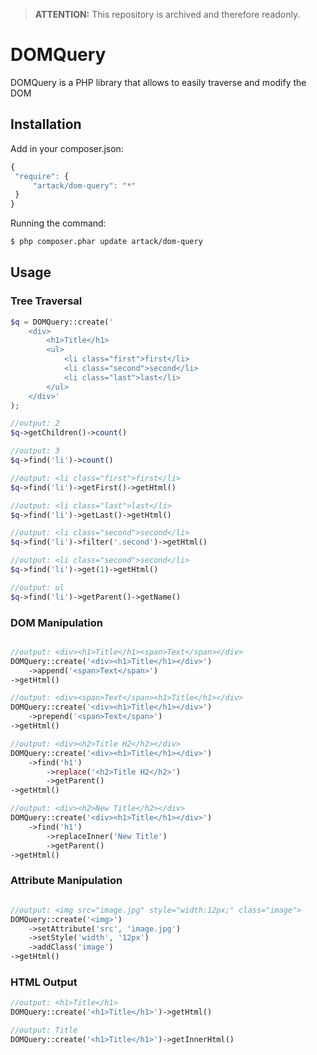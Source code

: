 > **ATTENTION:** This repository is archived and therefore readonly.

DOMQuery
========

DOMQuery is a PHP library that allows to easily traverse and modify the DOM

Installation
------------

Add in your composer.json:

```js
{
 "require": {
     "artack/dom-query": "*"
 }
}
```

Running the command:

``` bash
$ php composer.phar update artack/dom-query
```

Usage
-------
### Tree Traversal
``` php
$q = DOMQuery::create('
    <div>
        <h1>Title</h1>
        <ul>
            <li class="first">first</li>
            <li class="second">second</li>
            <li class="last">last</li>
        </ul>
    </div>'
);

//output: 2
$q->getChildren()->count()

//output: 3
$q->find('li')->count() 

//output: <li class="first">first</li>
$q->find('li')->getFirst()->getHtml()

//output: <li class="last">last</li>
$q->find('li')->getLast()->getHtml()

//output: <li class="second">second</li>
$q->find('li')->filter('.second')->getHtml()

//output: <li class="second">second</li>
$q->find('li')->get(1)->getHtml()

//output: ul
$q->find('li')->getParent()->getName()
```

### DOM Manipulation
``` php

//output: <div><h1>Title</h1><span>Text</span></div>
DOMQuery::create('<div><h1>Title</h1></div>')
    ->append('<span>Text</span>')
->getHtml()

//output: <div><span>Text</span><h1>Title</h1></div>
DOMQuery::create('<div><h1>Title</h1></div>')
    ->prepend('<span>Text</span>')
->getHtml()

//output: <div><h2>Title H2</h2></div>
DOMQuery::create('<div><h1>Title</h1></div>')
    ->find('h1')
        ->replace('<h2>Title H2</h2>')
        ->getParent()
->getHtml()

//output: <div><h2>New Title</h2></div>
DOMQuery::create('<div><h1>Title</h1></div>')
    ->find('h1')
        ->replaceInner('New Title')
        ->getParent()
->getHtml()

```
### Attribute Manipulation
``` php

//output: <img src="image.jpg" style="width:12px;" class="image">
DOMQuery::create('<img>')
    ->setAttribute('src', 'image.jpg')
    ->setStyle('width', '12px')
    ->addClass('image')
->getHtml()
```

### HTML Output
``` php
//output: <h1>Title</h1>
DOMQuery::create('<h1>Title</h1>')->getHtml()

//output: Title
DOMQuery::create('<h1>Title</h1>')->getInnerHtml()
```
